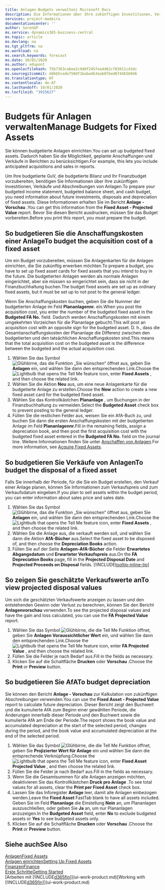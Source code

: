 ```yaml
---
title: Anlagen-Budgets verwalten| Microsoft Docs
description: Die Informationen über Ihre zukünftigen Investitionen, Verkäufe und Abschreibungen von Anlagen, die Ihnen helfen, Budget- und Planungen vorzubereiten.
services: project-madeira
documentationcenter: ''
author: SorenGP
ms.service: dynamics365-business-central
ms.topic: article
ms.devlang: na
ms.tgt_pltfrm: na
ms.workload: na
ms.search.keywords: forecast
ms.date: 10/01/2020
ms.author: edupont
ms.openlocfilehash: 75b7363ca6ee2c940f245fea4d62cf83611c43dc
ms.sourcegitcommit: ddbb5cede750df1baba4b3eab8fbed6744b5b9d6
ms.translationtype: HT
ms.contentlocale: de-AT
ms.lasthandoff: 10/01/2020
ms.locfileid: "3915627"
---
```

# <a name="manage-budgets-for-fixed-assets"></a><span data-ttu-id="cfa54-103">Budgets für Anlagen verwalten</span><span class="sxs-lookup"><span data-stu-id="cfa54-103">Manage Budgets for Fixed Assets</span></span>
<span data-ttu-id="cfa54-104">Sie können budgetierte Anlagen einrichten.</span><span class="sxs-lookup"><span data-stu-id="cfa54-104">You can set up budgeted fixed assets.</span></span> <span data-ttu-id="cfa54-105">Dadurch haben Sie die Möglichkeit, geplante Anschaffungen und Verkäufe in Berichten zu berücksichtigen.</span><span class="sxs-lookup"><span data-stu-id="cfa54-105">For example, this lets you include anticipated acquisitions and sales in reports.</span></span>  

<span data-ttu-id="cfa54-106">Um Ihre budgetierte GuV, die budgetierte Bilanz und Ihr Finanzbudget vorzubereiten, benötigen Sie Informationen über Ihre zukünftigen Investitionen, Verkäufe und Abschreibungen von Anlagen.</span><span class="sxs-lookup"><span data-stu-id="cfa54-106">To prepare your budgeted income statement, budgeted balance sheet, and cash budget, you need information about future investments, disposals and depreciation of fixed assets.</span></span> <span data-ttu-id="cfa54-107">Diese Informationen erhalten Sie im Bericht **Anlage - Vorschau** .</span><span class="sxs-lookup"><span data-stu-id="cfa54-107">You can get this information from the **Fixed Asset - Projected Value** report.</span></span> <span data-ttu-id="cfa54-108">Bevor Sie diesen Bericht ausdrucken, müssen Sie das Budget vorbereiten.</span><span class="sxs-lookup"><span data-stu-id="cfa54-108">Before you print this report, you must prepare the budget.</span></span>  

## <a name="to-budget-the-acquisition-cost-of-a-fixed-asset"></a><span data-ttu-id="cfa54-109">So budgetieren Sie die Anschaffungskosten einer Anlage</span><span class="sxs-lookup"><span data-stu-id="cfa54-109">To budget the acquisition cost of a fixed asset</span></span>
<span data-ttu-id="cfa54-110">Um ein Budget vorzubereiten, müssen Sie Anlagenkarten für die Anlagen einrichten, die Sie zukünftig erwerben möchten.</span><span class="sxs-lookup"><span data-stu-id="cfa54-110">To prepare a budget, you have to set up fixed asset cards for fixed assets that you intend to buy in the future.</span></span> <span data-ttu-id="cfa54-111">Die budgetierten Anlagen werden als normale Anlagen eingerichtet, aber sie müssen so eingerichtet sein, dass sie nicht in der Finanzbuchhaltung buchen.</span><span class="sxs-lookup"><span data-stu-id="cfa54-111">The budget fixed assets are set up as ordinary fixed assets, but it must be set up to not post to the general ledger.</span></span>

<span data-ttu-id="cfa54-112">Wenn Sie Anschaffungskosten buchen, geben Sie die Nummer der budgetierten Anlage im Feld **Plananlagennr.** ein.</span><span class="sxs-lookup"><span data-stu-id="cfa54-112">When you post the acquisition cost, you enter the number of the budgeted fixed asset in the **Budgeted FA No.** field.</span></span> <span data-ttu-id="cfa54-113">Dadurch werden Anschaffungskosten mit einem umgekehrten Vorzeichen für die Plananlage gebucht.</span><span class="sxs-lookup"><span data-stu-id="cfa54-113">This will post an acquisition cost with an opposite sign for the budgeted asset.</span></span> <span data-ttu-id="cfa54-114">D. h., dass die Gesamtanschaffungskosten der Plananlage die Differenz zwischen den budgetierten und den tatsächlichen Anschaffungskosten sind.</span><span class="sxs-lookup"><span data-stu-id="cfa54-114">This means that the total acquisition cost on the budgeted asset is the difference between the budgeted and the actual acquisition cost.</span></span>

1. <span data-ttu-id="cfa54-115">Wählen Sie das Symbol ![Glühbirne, das die Funktion „Sie wünschen“ öffnet](media/ui-search/search_small.png "Tell Me-Funktion") aus, geben Sie **Anlagen** ein, und wählen Sie dann den entsprechenden Link.</span><span class="sxs-lookup"><span data-stu-id="cfa54-115">Choose the ![Lightbulb that opens the Tell Me feature](media/ui-search/search_small.png "Tell me what you want to do") icon, enter **Fixed Assets** , and then choose the related link.</span></span>
2. <span data-ttu-id="cfa54-116">Wählen Sie die Aktion **Neu** aus, um eine neue Anlagenkarte für die budgetierte Anlage zu erstellen.</span><span class="sxs-lookup"><span data-stu-id="cfa54-116">Choose the **New** action to create a new fixed asset card for the budgeted fixed asset.</span></span>
3. <span data-ttu-id="cfa54-117">Wählen Sie das Kontrollkästchen **Plananlage** , um Buchungen in der Finanzbuchhaltung zu vermeiden.</span><span class="sxs-lookup"><span data-stu-id="cfa54-117">Select the **Budgeted Asset** check box to prevent posting to the general ledger.</span></span>
4. <span data-ttu-id="cfa54-118">Füllen Sie die restlichen Felder aus, weisen Sie ein AfA-Buch zu, und buchen Sie dann die ersten Anschaffungskosten mit der budgetierten Anlage im Feld **Plananlagennr.**</span><span class="sxs-lookup"><span data-stu-id="cfa54-118">Fill in the remaining fields, assign a depreciation book, and then post the first acquisition cost with the budgeted fixed asset entered in the **Budgeted FA No.** field on the journal line.</span></span> <span data-ttu-id="cfa54-119">Weitere Informationen finden Sie unter [Anschaffen von Anlagen](fa-how-acquire.md).</span><span class="sxs-lookup"><span data-stu-id="cfa54-119">For more information, see [Acquire Fixed Assets](fa-how-acquire.md).</span></span>

## <a name="to-budget-the-disposal-of-a-fixed-asset"></a><span data-ttu-id="cfa54-120">So budgetieren Sie Verkäufe von Anlagen</span><span class="sxs-lookup"><span data-stu-id="cfa54-120">To budget the disposal of a fixed asset</span></span>
<span data-ttu-id="cfa54-121">Falls Sie innerhalb der Periode, für die Sie ein Budget erstellen, den Verkauf einer Anlage planen, können Sie Informationen zum Verkaufspreis und zum Verkaufsdatum eingeben.</span><span class="sxs-lookup"><span data-stu-id="cfa54-121">If you plan to sell assets within the budget period, you can enter information about sales price and sales date.</span></span>

1. <span data-ttu-id="cfa54-122">Wählen Sie das Symbol ![Glühbirne, das die Funktion „Sie wünschen“ öffnet](media/ui-search/search_small.png "Tell Me-Funktion") aus, geben Sie **Anlagen** ein, und wählen Sie dann den entsprechenden Link.</span><span class="sxs-lookup"><span data-stu-id="cfa54-122">Choose the ![Lightbulb that opens the Tell Me feature](media/ui-search/search_small.png "Tell me what you want to do") icon, enter **Fixed Assets** , and then choose the related link.</span></span>
2. <span data-ttu-id="cfa54-123">Wählen Sie die Anlage aus, die verkauft werden soll, und wählen Sie dann die Aktion **AfA-Bücher** aus.</span><span class="sxs-lookup"><span data-stu-id="cfa54-123">Select the fixed asset to be disposed of, and then choose the **Depreciation Books** action.</span></span>
3. <span data-ttu-id="cfa54-124">Füllen Sie auf der Seite **Anlagen-AfA-Bücher** die Felder **Erwartetes Abgangsdatum** und **Erwarteter Verkaufspreis** aus.</span><span class="sxs-lookup"><span data-stu-id="cfa54-124">On the **FA Depreciation Books** page, fill in the **Projected Disposal Date** and **Projected Proceeds on Disposal** fields.</span></span> [!INCLUDE[tooltip-inline-tip](includes/tooltip-inline-tip_md.md)]

## <a name="to-view-projected-disposal-values"></a><span data-ttu-id="cfa54-125">So zeigen Sie geschätzte Verkaufswerte an</span><span class="sxs-lookup"><span data-stu-id="cfa54-125">To view projected disposal values</span></span>
<span data-ttu-id="cfa54-126">Um sich die geschätzten Verkaufswerte anzeigen zu lassen und den entstehenden Gewinn oder Verlust zu berechnen, können Sie den Bericht **Anlagenvorschau** verwenden.</span><span class="sxs-lookup"><span data-stu-id="cfa54-126">To see the projected disposal values and have the gain and loss calculated, you can use the **FA Projected Value** report.</span></span>

1. <span data-ttu-id="cfa54-127">Wählen Sie das Symbol ![Glühbirne, die die Tell Me Funktion öffnet](media/ui-search/search_small.png "Tell Me-Funktion"), geben Sie **Anlagen Voraussichtlicher Wert** ein, und wählen Sie dann den entsprechenden Link.</span><span class="sxs-lookup"><span data-stu-id="cfa54-127">Choose the ![Lightbulb that opens the Tell Me feature](media/ui-search/search_small.png "Tell me what you want to do") icon, enter **FA Projected Value** , and then choose the related link.</span></span>
2. <span data-ttu-id="cfa54-128">Füllen Sie die Felder je nach Bedarf aus.</span><span class="sxs-lookup"><span data-stu-id="cfa54-128">Fill in the fields as necessary.</span></span>
3. <span data-ttu-id="cfa54-129">Klicken Sie auf die Schaltfläche **Drucken** oder **Vorschau** .</span><span class="sxs-lookup"><span data-stu-id="cfa54-129">Choose the **Print** or **Preview** button.</span></span>

## <a name="to-budget-depreciation"></a><span data-ttu-id="cfa54-130">So budgetieren Sie AfA</span><span class="sxs-lookup"><span data-stu-id="cfa54-130">To budget depreciation</span></span>
<span data-ttu-id="cfa54-131">Sie können den Bericht **Anlage - Vorschau** zur Kalkulation von zukünftigen Abschreibungen verwenden.</span><span class="sxs-lookup"><span data-stu-id="cfa54-131">You can use the **Fixed Asset - Projected Value** report to calculate future depreciation.</span></span> <span data-ttu-id="cfa54-132">Dieser Bericht zeigt den Buchwert und die kumulierte AfA zum Beginn einer gewählten Periode, die Änderungen innerhalb dieser Periode und den Buchwert sowie die kumulierte AfA am Ende der Periode.</span><span class="sxs-lookup"><span data-stu-id="cfa54-132">The report shows the book value and accumulated depreciation at the start of the selected period, changes during the period, and the book value and accumulated depreciation at the end of the selected period.</span></span>

1. <span data-ttu-id="cfa54-133">Wählen Sie das Symbol ![Glühbirne, die die Tell Me Funktion öffnet](media/ui-search/search_small.png "Tell Me-Funktion"), geben Sie **Projizierter Wert für Anlage** ein und wählen Sie dann die entsprechende Verknüpfung.</span><span class="sxs-lookup"><span data-stu-id="cfa54-133">Choose the ![Lightbulb that opens the Tell Me feature](media/ui-search/search_small.png "Tell me what you want to do") icon, enter **Fixed Asset Projected Value** , and then choose the related link.</span></span>
2. <span data-ttu-id="cfa54-134">Füllen Sie die Felder je nach Bedarf aus.</span><span class="sxs-lookup"><span data-stu-id="cfa54-134">Fill in the fields as necessary.</span></span>
3. <span data-ttu-id="cfa54-135">Wenn Sie die Gesamtsummen für alle Anlagen anzeigen möchten, deaktivieren Sie das Kontrollkästchen **Druck pro Anlage** .</span><span class="sxs-lookup"><span data-stu-id="cfa54-135">To see total values for all assets, clear the **Print per Fixed Asset** check box.</span></span>
4. <span data-ttu-id="cfa54-136">Lassen Sie das Inforegister **Anlage** leer, damit alle Anlagen einbezogen werden.</span><span class="sxs-lookup"><span data-stu-id="cfa54-136">Leave the **Fixed Asset** FastTab blank to have all assets included.</span></span> <span data-ttu-id="cfa54-137">Geben Sie im Feld **Plananlage** die Einstellung **Nein** an, um Plananlagen auszuschließen, oder geben Sie **Ja** an, um nur Plananlagen anzuzeigen.</span><span class="sxs-lookup"><span data-stu-id="cfa54-137">In the **Budgeted Asset** field, enter **No** to exclude budgeted assets or **Yes** to see budgeted assets only.</span></span>
5. <span data-ttu-id="cfa54-138">Klicken Sie auf die Schaltfläche **Drucken** oder **Vorschau** .</span><span class="sxs-lookup"><span data-stu-id="cfa54-138">Choose the **Print** or **Preview** button.</span></span>

## <a name="see-also"></a><span data-ttu-id="cfa54-139">Siehe auch</span><span class="sxs-lookup"><span data-stu-id="cfa54-139">See Also</span></span>
[<span data-ttu-id="cfa54-140">Anlagen</span><span class="sxs-lookup"><span data-stu-id="cfa54-140">Fixed Assets</span></span>](fa-manage.md)  
[<span data-ttu-id="cfa54-141">Anlagen einrichten</span><span class="sxs-lookup"><span data-stu-id="cfa54-141">Setting Up Fixed Assets</span></span>](fa-setup.md)  
[<span data-ttu-id="cfa54-142">Finanzen</span><span class="sxs-lookup"><span data-stu-id="cfa54-142">Finance</span></span>](finance.md)  
[<span data-ttu-id="cfa54-143">Erste Schritte</span><span class="sxs-lookup"><span data-stu-id="cfa54-143">Getting Started</span></span>](product-get-started.md)  
<span data-ttu-id="cfa54-144">[Arbeiten mit [!INCLUDE[d365fin](includes/d365fin_md.md)]](ui-work-product.md)</span><span class="sxs-lookup"><span data-stu-id="cfa54-144">[Working with [!INCLUDE[d365fin](includes/d365fin_md.md)]](ui-work-product.md)</span></span>

